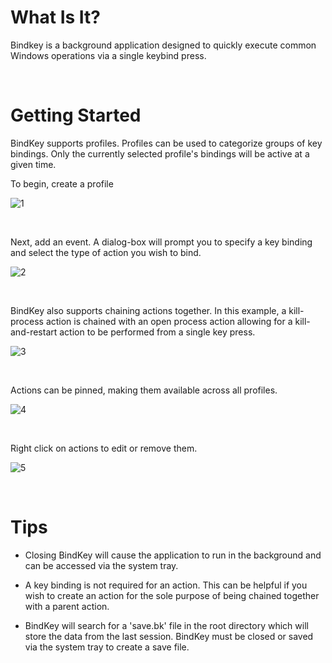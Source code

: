 # What Is It?

Bindkey is a background application designed to quickly execute common Windows operations via a single keybind press. 

<br/>

# Getting Started

BindKey supports profiles. Profiles can be used to categorize groups of key bindings. Only the currently selected profile's bindings will be active at a given time.

To begin, create a profile

![1](https://media4.giphy.com/media/RY3TkbLDHVvTmwIyZo/giphy.gif)

<br/>

Next, add an event. A dialog-box will prompt you to specify a key binding and select the type of action you wish to bind.

![2](https://media0.giphy.com/media/WJ8kdzl7HY7iIX6H9T/giphy.gif)

<br/>

BindKey also supports chaining actions together. In this example, a kill-process action is chained with an open process action allowing for a kill-and-restart action to be performed from a single key press.

![3](https://media3.giphy.com/media/KmkNlXx0D7klUkeL17/giphy.gif)

<br/>

Actions can be pinned, making them available across all profiles.

![4](https://media1.giphy.com/media/6enjmPccfy7vKBwJli/giphy.gif)

<br/>

Right click on actions to edit or remove them.

![5](https://media2.giphy.com/media/FmC83MJ8hgb9JOnBcX/giphy.gif)

<br/>

# Tips

* Closing BindKey will cause the application to run in the background and can be accessed via the system tray.

* A key binding is not required for an action. This can be helpful if you wish to create an action for the sole purpose of being chained together with a parent action.

* BindKey will search for a 'save.bk' file in the root directory which will store the data from the last session. BindKey must be closed or saved via the system tray to create a save file.
